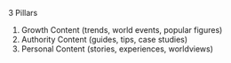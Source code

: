 3 Pillars
1. Growth Content (trends, world events, popular figures)
2. Authority Content (guides, tips, case studies)
3. Personal Content (stories, experiences, worldviews)